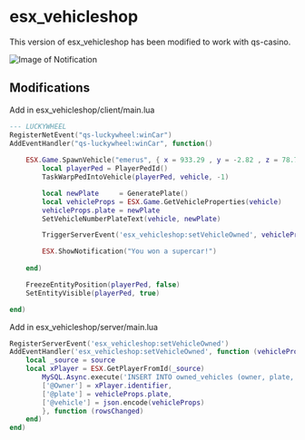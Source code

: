 # esx_vehicleshop
This version of esx_vehicleshop has been modified to work with qs-casino.

![Image of Notification](https://i.imgur.com/NUOA0Us.png)

## Modifications


Add in esx_vehicleshop/client/main.lua


```lua
--- LUCKYWHEEL
RegisterNetEvent("qs-luckywheel:winCar")
AddEventHandler("qs-luckywheel:winCar", function() 
    
    ESX.Game.SpawnVehicle("emerus", { x = 933.29 , y = -2.82 , z = 78.76 }, 144.6, function (vehicle) -- Vehicle name, emerus default vehicle.
		local playerPed = PlayerPedId()
		TaskWarpPedIntoVehicle(playerPed, vehicle, -1)

        local newPlate     = GeneratePlate()
        local vehicleProps = ESX.Game.GetVehicleProperties(vehicle)
        vehicleProps.plate = newPlate
        SetVehicleNumberPlateText(vehicle, newPlate)

        TriggerServerEvent('esx_vehicleshop:setVehicleOwned', vehicleProps)

        ESX.ShowNotification("You won a supercar!")
    
	end)

    FreezeEntityPosition(playerPed, false)
    SetEntityVisible(playerPed, true)

end)
```

Add in esx_vehicleshop/server/main.lua

```lua
RegisterServerEvent('esx_vehicleshop:setVehicleOwned')
AddEventHandler('esx_vehicleshop:setVehicleOwned', function (vehicleProps)
	local _source = source
	local xPlayer = ESX.GetPlayerFromId(_source)
		MySQL.Async.execute('INSERT INTO owned_vehicles (owner, plate, vehicle) VALUES (@Owner, @plate, @vehicle)',{
		['@Owner'] = xPlayer.identifier,
		['@plate'] = vehicleProps.plate,
		['@vehicle'] = json.encode(vehicleProps)
		}, function (rowsChanged)
	end)
end)
```
